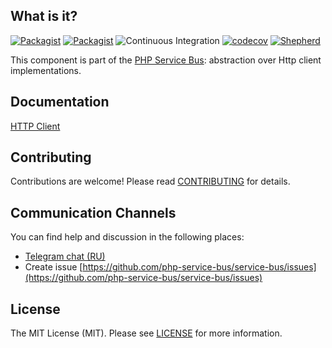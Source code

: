 ## What is it?

[![Packagist](https://img.shields.io/packagist/v/php-service-bus/http-client.svg)](https://packagist.org/packages/php-service-bus/http-client)
[![Packagist](https://img.shields.io/packagist/dt/php-service-bus/http-client.svg)](https://packagist.org/packages/php-service-bus/http-client)
![Continuous Integration](https://github.com/php-service-bus/http-client/workflows/Continuous%20Integration/badge.svg)
[![codecov](https://codecov.io/gh/php-service-bus/http-client/branch/v5.0/graph/badge.svg?token=0bKwdiuo0S)](https://codecov.io/gh/php-service-bus/http-client)
[![Shepherd](https://shepherd.dev/github/php-service-bus/http-client/coverage.svg)](https://shepherd.dev/github/php-service-bus/http-client)

This component is part of the [PHP Service Bus](https://github.com/php-service-bus/service-bus): abstraction over Http client implementations.

## Documentation
[HTTP Client](https://github.com/php-service-bus/documentation/blob/master/pages/packages/http_client.md)

## Contributing
Contributions are welcome! Please read [CONTRIBUTING](.github/CONTRIBUTING.md) for details.

## Communication Channels
You can find help and discussion in the following places:
* [Telegram chat (RU)](https://t.me/php_service_bus)
* Create issue [https://github.com/php-service-bus/service-bus/issues](https://github.com/php-service-bus/service-bus/issues)

## License

The MIT License (MIT). Please see [LICENSE](LICENSE.md) for more information.
